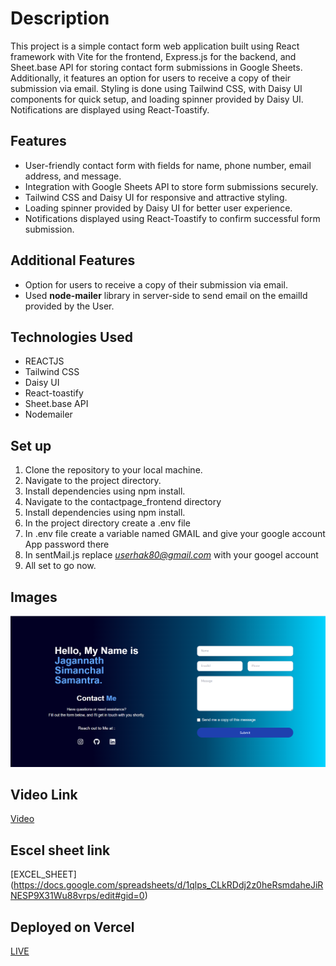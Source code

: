 # **Description**

This project is a simple contact form web application built using React framework with Vite for the frontend, Express.js for the backend, and Sheet.base API for storing contact form submissions in Google Sheets. Additionally, it features an option for users to receive a copy of their submission via email. Styling is done using Tailwind CSS, with Daisy UI components for quick setup, and loading spinner provided by Daisy UI. Notifications are displayed using React-Toastify.

## **Features**
+ User-friendly contact form with fields for name, phone number, email address, and message.
+ Integration with Google Sheets API to store form submissions securely.
+ Tailwind CSS and Daisy UI for responsive and attractive styling.
+ Loading spinner provided by Daisy UI for better user experience.
+ Notifications displayed using React-Toastify to confirm successful form submission.

## **Additional Features**
* Option for users to receive a copy of their submission via email.
* Used **node-mailer** library in server-side to send email on the emailId provided by the User.
 
## Technologies Used
+ REACTJS
+ Tailwind CSS
+ Daisy UI
+ React-toastify
+ Sheet.base API
+ Nodemailer

## Set up
1. Clone the repository to your local machine.
2. Navigate to the project directory.
3. Install dependencies using npm install.
4. Navigate to the contactpage_frontend directory
5. Install dependencies using npm install.
6. In the project directory create a .env file
7. In .env file create a variable named GMAIL and give your google account App password there
8. In sentMail.js replace *userhak80@gmail.com* with your googel account
9. All set to go now.

## Images
![CONTACT_PAGE_IMAGE](https://github.com/Jagss24/ContactPage/blob/master/contactpage_img.png)

## Video Link
[Video](https://youtu.be/-PcKXKpOCAk)

## Escel sheet link
[EXCEL_SHEET] (https://docs.google.com/spreadsheets/d/1qlps_CLkRDdj2z0heRsmdaheJiRNESP9X31Wu88vrps/edit#gid=0)

## Deployed on Vercel
[LIVE](https://contact-page-e6n3frdcf-jagannaths-projects-3643e96f.vercel.app/)

